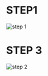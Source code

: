 # STEP1 
![step 1](https://github.com/Kavya-2000/Storage-and-Validation-of-Certificate-using-cryptography/assets/61905658/6024c746-c535-4f92-8d72-bc95a6803b03)   

# STEP 3
![step 2](https://github.com/Kavya-2000/Storage-and-Validation-of-Certificate-using-cryptography/assets/61905658/dc824af7-9157-41ee-b98b-645780a31ad0)
